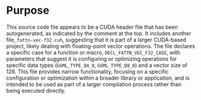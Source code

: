 # Purpose
This source code file appears to be a CUDA header file that has been autogenerated, as indicated by the comment at the top. It includes another file, `fattn-vec-f32.cuh`, suggesting that it is part of a larger CUDA-based project, likely dealing with floating-point vector operations. The file declares a specific case for a function or macro, `DECL_FATTN_VEC_F32_CASE`, with parameters that suggest it is configuring or optimizing operations for specific data types (`GGML_TYPE_Q4_0`, `GGML_TYPE_Q8_0`) and a vector size of 128. This file provides narrow functionality, focusing on a specific configuration or optimization within a broader library or application, and is intended to be used as part of a larger compilation process rather than being executed directly.
